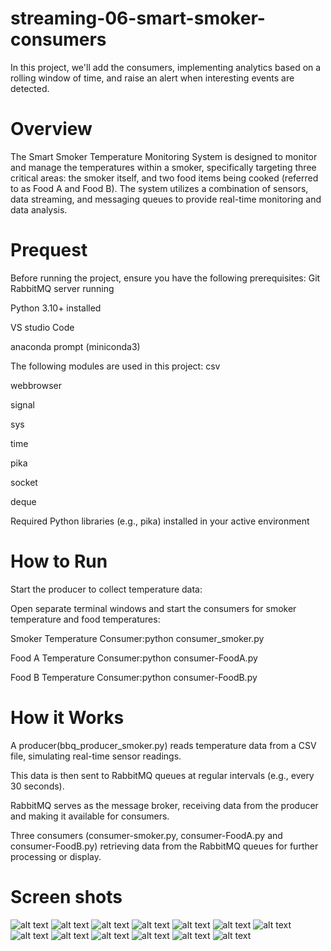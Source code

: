# streaming-06-smart-smoker-consumers
In this project, we'll add the consumers, implementing analytics based on a rolling window of time, and raise an alert when interesting events are detected.

# Overview 

The Smart Smoker Temperature Monitoring System is designed to monitor and manage the temperatures within a smoker, specifically targeting three critical areas: the smoker itself, and two food items being cooked (referred to as Food A and Food B). The system utilizes a combination of sensors, data streaming, and messaging queues to provide real-time monitoring and data analysis.

# Prequest 

Before running the project, ensure you have the following prerequisites:
Git
RabbitMQ server running

Python 3.10+ installed

VS studio Code

anaconda prompt (miniconda3)

The following modules are used in this project:
csv

webbrowser

signal

sys

time

pika

socket

deque

Required Python libraries (e.g., pika) installed in your active environment


# How to Run

Start the producer to collect temperature data:

Open separate terminal windows and start the consumers for smoker temperature and food temperatures:

Smoker Temperature Consumer:python consumer_smoker.py

Food A Temperature Consumer:python consumer-FoodA.py

Food B Temperature Consumer:python consumer-FoodB.py

# How it Works

A producer(bbq_producer_smoker.py) reads temperature data from a CSV file, simulating real-time sensor readings.

This data is then sent to RabbitMQ queues at regular intervals (e.g., every 30 seconds).

RabbitMQ serves as the message broker, receiving data from the producer and making it available for consumers.

Three consumers (consumer-smoker.py, consumer-FoodA.py and consumer-FoodB.py) retrieving data from the RabbitMQ queues for further processing or display.

# Screen shots
![alt text](image.png)
![alt text](image-1.png)
![alt text](image-2.png)
![alt text](image-3.png)
![alt text](image-4.png)
![alt text](image-5.png)
![alt text](image-6.png)
![alt text](image-7.png)
![alt text](image-8.png)
![alt text](image-9.png)
![alt text](image-10.png)
![alt text](image-11.png)
![alt text](image-12.png)
